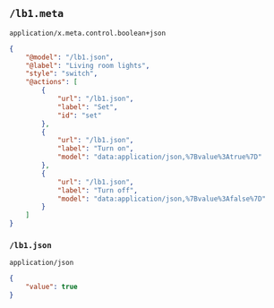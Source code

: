 ## `/lb1.meta`
`application/x.meta.control.boolean+json`

```json
{
	"@model": "/lb1.json",
	"@label": "Living room lights",
	"style": "switch",
	"@actions": [
		{
			"url": "/lb1.json",
			"label": "Set",
			"id": "set"
		},
		{
			"url": "/lb1.json",
			"label": "Turn on",
			"model": "data:application/json,%7Bvalue%3Atrue%7D"
		},
		{
			"url": "/lb1.json",
			"label": "Turn off",
			"model": "data:application/json,%7Bvalue%3Afalse%7D"
		}
	]
}
```

### `/lb1.json`
`application/json`

```json
{
	"value": true
}
```